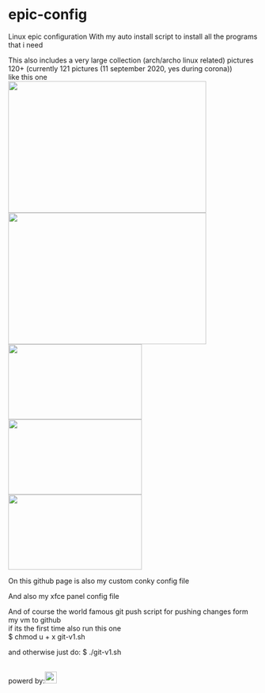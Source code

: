 # epic-config
Linux epic configuration
With my auto install script to install all the programs that i need

This also includes a very large collection (arch/archo linux related) pictures 120+ (currently 121 pictures (11 september 2020, yes during corona))<br>
like this one<br>
<class id="pictures" content-alin="center">
<img src="https://github.com/101br03k/linux-config/blob/master/images/180713.jpg" width="400" height="266">
<img src="https://github.com/101br03k/linux-config/blob/master/images/180675.jpg" width="400" height="266"><br>
<img src="https://github.com/101br03k/linux-config/blob/master/images/180683.jpg" width="270" height="152">
<img src="https://github.com/101br03k/linux-config/blob/master/images/180678.jpg" width="270" height="152">
<img src="https://github.com/101br03k/linux-config/blob/master/images/180690.jpg" width="270" height="152">
</class>

On this github page is also my custom conky config file

And also my xfce panel config file

And of course the world famous git push script for pushing changes form my vm to github<br>
if its the first time also run this one<br>
$ chmod u + x git-v1.sh

and otherwise just do:
$ ./git-v1.sh

<br>
powerd by:<img src="https://github.com/favicon.ico" width="24" height="24">
